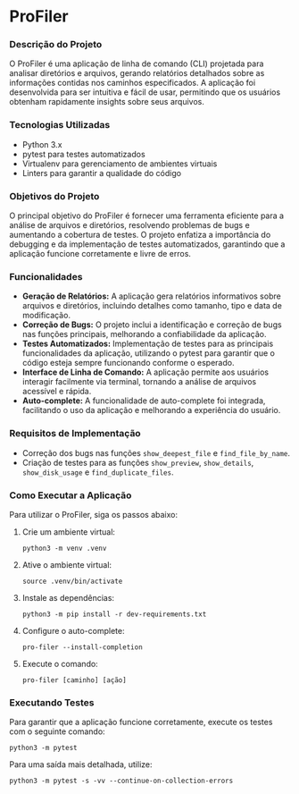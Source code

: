# ProFiler

<h3>Descrição do Projeto</h3>
<p>
O ProFiler é uma aplicação de linha de comando (CLI) projetada para analisar diretórios e arquivos, gerando relatórios detalhados sobre as informações contidas nos caminhos especificados. A aplicação foi desenvolvida para ser intuitiva e fácil de usar, permitindo que os usuários obtenham rapidamente insights sobre seus arquivos.
</p>

<h3>Tecnologias Utilizadas</h3>
<ul>
<li>Python 3.x</li>
<li>pytest para testes automatizados</li>
<li>Virtualenv para gerenciamento de ambientes virtuais</li>
<li>Linters para garantir a qualidade do código</li>
</ul>

<h3>Objetivos do Projeto</h3>
<p>
O principal objetivo do ProFiler é fornecer uma ferramenta eficiente para a análise de arquivos e diretórios, resolvendo problemas de bugs e aumentando a cobertura de testes. O projeto enfatiza a importância do debugging e da implementação de testes automatizados, garantindo que a aplicação funcione corretamente e livre de erros.
</p>

<h3>Funcionalidades</h3>
<ul>
<li>
<strong>Geração de Relatórios:</strong> A aplicação gera relatórios informativos sobre arquivos e diretórios, incluindo detalhes como tamanho, tipo e data de modificação.
</li>
<li>
<strong>Correção de Bugs:</strong> O projeto inclui a identificação e correção de bugs nas funções principais, melhorando a confiabilidade da aplicação.
</li>
<li>
<strong>Testes Automatizados:</strong> Implementação de testes para as principais funcionalidades da aplicação, utilizando o pytest para garantir que o código esteja sempre funcionando conforme o esperado.
</li>
<li>
<strong>Interface de Linha de Comando:</strong> A aplicação permite aos usuários interagir facilmente via terminal, tornando a análise de arquivos acessível e rápida.
</li>
<li>
<strong>Auto-complete:</strong> A funcionalidade de auto-complete foi integrada, facilitando o uso da aplicação e melhorando a experiência do usuário.
</li>
</ul>

<h3>Requisitos de Implementação</h3>
<ul>
<li>Correção dos bugs nas funções <code>show_deepest_file</code> e <code>find_file_by_name</code>.</li>
<li>Criação de testes para as funções <code>show_preview</code>, <code>show_details</code>, <code>show_disk_usage</code> e <code>find_duplicate_files</code>.</li>
</ul>

<h3>Como Executar a Aplicação</h3>
<p>
Para utilizar o ProFiler, siga os passos abaixo:
</p>
<ol>
<li>Crie um ambiente virtual:</li>
<pre><code>python3 -m venv .venv</code></pre>
<li>Ative o ambiente virtual:</li>
<pre><code>source .venv/bin/activate</code></pre>
<li>Instale as dependências:</li>
<pre><code>python3 -m pip install -r dev-requirements.txt</code></pre>
<li>Configure o auto-complete:</li>
<pre><code>pro-filer --install-completion</code></pre>
<li>Execute o comando:</li>
<pre><code>pro-filer [caminho] [ação]</code></pre>
</ol>

<h3>Executando Testes</h3>
<p>
Para garantir que a aplicação funcione corretamente, execute os testes com o seguinte comando:
</p>
<pre><code>python3 -m pytest</code></pre>
<p>
Para uma saída mais detalhada, utilize:
</p>
<pre><code>python3 -m pytest -s -vv --continue-on-collection-errors</code></pre>

